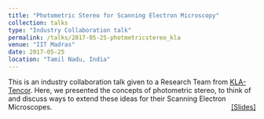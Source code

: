 ```yaml
---
title: "Photometric Stereo for Scanning Electron Microscopy" 
collection: talks
type: "Industry Collaboration talk"
permalink: /talks/2017-05-25-photmetricstereo_kla
venue: "IIT Madras"
date: 2017-05-25
location: "Tamil Nadu, India"
---
```

<p style="text-align:left;">
   This is an industry collaboration talk given to a Research Team from <a href="https://www.kla-tencor.com/">KLA-Tencor</a>. Here, we presented the concepts of photometric stereo, to think of and discuss ways to extend these ideas for their Scanning Electron Microscopes.   
    <span style="float:right;">
          <a href="https://drive.google.com/open?id=1lRjp2KghIZhmT3tqyGSpzUmUz2GIyh9S">&#91;Slides&#93;</a>  
    </span>
</p>

           
